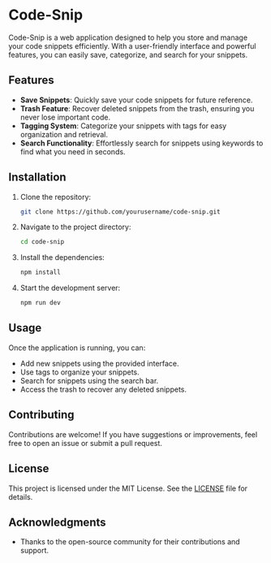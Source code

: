 # Code-Snip

Code-Snip is a web application designed to help you store and manage your code snippets efficiently. With a user-friendly interface and powerful features, you can easily save, categorize, and search for your snippets.

## Features

- **Save Snippets**: Quickly save your code snippets for future reference.
- **Trash Feature**: Recover deleted snippets from the trash, ensuring you never lose important code.
- **Tagging System**: Categorize your snippets with tags for easy organization and retrieval.
- **Search Functionality**: Effortlessly search for snippets using keywords to find what you need in seconds.

## Installation

1. Clone the repository:
   ```bash
   git clone https://github.com/yourusername/code-snip.git
   ```
2. Navigate to the project directory:
   ```bash
   cd code-snip
   ```
3. Install the dependencies:
   ```bash
   npm install
   ```
4. Start the development server:
   ```bash
   npm run dev
   ```

## Usage

Once the application is running, you can:

- Add new snippets using the provided interface.
- Use tags to organize your snippets.
- Search for snippets using the search bar.
- Access the trash to recover any deleted snippets.

## Contributing

Contributions are welcome! If you have suggestions or improvements, feel free to open an issue or submit a pull request.

## License

This project is licensed under the MIT License. See the [LICENSE](LICENSE) file for details.

## Acknowledgments

- Thanks to the open-source community for their contributions and support.
